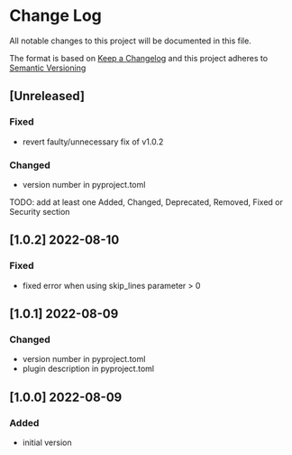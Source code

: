 # Change Log

All notable changes to this project will be documented in this file.

The format is based on [Keep a Changelog](http://keepachangelog.com/) and this project adheres to [Semantic Versioning](https://semver.org/)

## [Unreleased]

### Fixed

- revert faulty/unnecessary fix of v1.0.2

### Changed

- version number in pyproject.toml

TODO: add at least one Added, Changed, Deprecated, Removed, Fixed or Security section

## [1.0.2] 2022-08-10

### Fixed

- fixed error when using skip_lines parameter > 0

## [1.0.1] 2022-08-09

### Changed

- version number in pyproject.toml
- plugin description in pyproject.toml

## [1.0.0] 2022-08-09

### Added

- initial version

